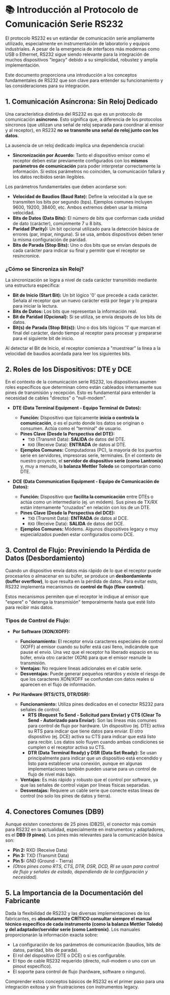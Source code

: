 # 📚 Introducción al Protocolo de Comunicación Serie RS232

El protocolo RS232 es un estándar de comunicación serie ampliamente utilizado, especialmente en instrumentación de laboratorio y equipos industriales. A pesar de la emergencia de interfaces más modernas como USB o Ethernet, RS232 sigue siendo relevante para la integración de muchos dispositivos "legacy" debido a su simplicidad, robustez y amplia implementación.

Este documento proporciona una introducción a los conceptos fundamentales de RS232 que son clave para entender su funcionamiento y las consideraciones para su integración.

## 1. Comunicación Asíncrona: Sin Reloj Dedicado

Una característica distintiva del RS232 es que es un protocolo de comunicación **asíncrono**. Esto significa que, a diferencia de los protocolos síncronos (que utilizan una señal de reloj separada para coordinar al emisor y al receptor), en RS232 **no se transmite una señal de reloj junto con los datos**.

La ausencia de un reloj dedicado implica una dependencia crucial:
* **Sincronización por Acuerdo:** Tanto el dispositivo emisor como el receptor deben estar previamente configurados con los **mismos parámetros de comunicación** para poder interpretar correctamente la información. Si estos parámetros no coinciden, la comunicación fallará y los datos recibidos serán ilegibles.

Los parámetros fundamentales que deben acordarse son:
* **Velocidad de Baudios (Baud Rate):** Define la velocidad a la que se transmiten los bits por segundo (bps). Ejemplos comunes incluyen 9600, 19200, 38400, etc. Ambos extremos deben usar la misma velocidad.
* **Bits de Datos (Data Bits):** El número de bits que conforman cada unidad de dato (carácter), comúnmente 7 u 8 bits.
* **Paridad (Parity):** Un bit opcional utilizado para la detección básica de errores (par, impar, ninguna). Si se usa, ambos dispositivos deben tener la misma configuración de paridad.
* **Bits de Parada (Stop Bits):** Uno o dos bits que se envían después de cada carácter para indicar su final y permitir que el receptor se resincronice.

### ¿Cómo se Sincroniza sin Reloj?

La sincronización se logra a nivel de cada carácter transmitido mediante una estructura específica:
* **Bit de Inicio (Start Bit):** Un bit lógico '0' que precede a cada carácter. Señala al receptor que un nuevo carácter está por llegar y lo prepara para iniciar la lectura.
* **Bits de Datos:** Los bits que representan la información real.
* **Bit de Paridad (Opcional):** Si se utiliza, se envía después de los bits de datos.
* **Bit(s) de Parada (Stop Bit(s)):** Uno o dos bits lógicos '1' que marcan el final del carácter, dando tiempo al receptor para procesar y prepararse para el siguiente bit de inicio.

Al detectar el Bit de Inicio, el receptor comienza a "muestrear" la línea a la velocidad de baudios acordada para leer los siguientes bits.

## 2. Roles de los Dispositivos: DTE y DCE

En el contexto de la comunicación serie RS232, los dispositivos asumen roles específicos que determinan cómo están cableados internamente sus pines de transmisión y recepción. Esto es fundamental para entender la necesidad de cables "directos" o "null-modem".

* **DTE (Data Terminal Equipment - Equipo Terminal de Datos):**
    * **Función:** Dispositivo que típicamente **inicia o controla la comunicación**, o es el punto donde los datos se originan o consumen. Actúa como el "terminal" de usuario.
    * **Pines Clave (Desde la Perspectiva del DTE):**
        * `TXD` (Transmit Data): **SALIDA** de datos del DTE.
        * `RXD` (Receive Data): **ENTRADA** de datos al DTE.
    * **Ejemplos Comunes:** Computadoras (PC), la mayoría de los puertos serie en servidores, impresoras serie, terminales. En el contexto de nuestro proyecto, el **servidor de dispositivo serie (como Lantronix)** y, muy a menudo, la **balanza Mettler Toledo** se comportarán como DTE.

* **DCE (Data Communication Equipment - Equipo de Comunicación de Datos):**
    * **Función:** Dispositivo que **facilita la comunicación** entre DTEs o actúa como un intermediario (ej. un módem). Sus pines de TX/RX están internamente "cruzados" en relación con los de un DTE.
    * **Pines Clave (Desde la Perspectiva del DCE):**
        * `TXD` (Transmit Data): **ENTRADA** de datos al DCE.
        * `RXD` (Receive Data): **SALIDA** de datos del DCE.
    * **Ejemplos Comunes:** Módems. Algunos dispositivos legacy o muy especializados pueden estar configurados como DCE.

## 3. Control de Flujo: Previniendo la Pérdida de Datos (Desbordamiento)

Cuando un dispositivo envía datos más rápido de lo que el receptor puede procesarlos o almacenar en su búfer, se produce un **desbordamiento (buffer overflow)**, lo que resulta en la pérdida de datos. Para evitar esto, RS232 implementa mecanismos de **control de flujo (flow control)**.

Estos mecanismos permiten que el receptor le indique al emisor que "espere" o "detenga la transmisión" temporalmente hasta que esté listo para recibir más datos.

### Tipos de Control de Flujo:

* **Por Software (XON/XOFF):**
    * **Funcionamiento:** El receptor envía caracteres especiales de control (XOFF) al emisor cuando su búfer está casi lleno, indicándole que pause el envío. Una vez que el receptor ha liberado espacio en su búfer, envía otro carácter (XON) para que el emisor reanude la transmisión.
    * **Ventajas:** No requiere líneas adicionales en el cable serie.
    * **Desventajas:** Puede generar pequeños retardos y existe el riesgo de que los caracteres XON/XOFF se confundan con datos reales si aparecen en el flujo de información.

* **Por Hardware (RTS/CTS, DTR/DSR):**
    * **Funcionamiento:** Utiliza pines dedicados en el conector RS232 para señales de control.
        * **RTS (Request To Send - Solicitud para Enviar) y CTS (Clear To Send - Autorizado para Enviar):** Son las líneas más comunes para control de flujo por hardware. Un dispositivo (ej. DTE) activa su RTS para indicar que tiene datos para enviar. El otro dispositivo (ej. DCE) activa su CTS para indicar que está listo para recibir. Los datos solo fluyen cuando ambas condiciones se cumplen o el receptor activa su CTS.
        * **DTR (Data Terminal Ready) y DSR (Data Set Ready):** Se usan principalmente para indicar que un dispositivo está encendido y listo para establecer una conexión, aunque en algunas implementaciones también pueden usarse para un control de flujo de nivel más bajo.
    * **Ventajas:** Es más rápido y robusto que el control por software, ya que las señales de control viajan por líneas físicas separadas.
    * **Desventajas:** Requiere un cable serie que conecte estas líneas de control (no solo los pines de datos y tierra).

## 4. Conectores Comunes (DB9)

Aunque existen conectores de 25 pines (DB25), el conector más común para RS232 en la actualidad, especialmente en instrumentos y adaptadores, es el **DB9 (9 pines)**. Los pines más relevantes para la comunicación básica son:

* **Pin 2:** RXD (Receive Data)
* **Pin 3:** TXD (Transmit Data)
* **Pin 5:** GND (Ground - Tierra)
* *(Otros pines como RTS, CTS, DTR, DSR, DCD, RI se usan para control de flujo y señales de estado, dependiendo de la configuración y necesidad).*

## 5. La Importancia de la Documentación del Fabricante

Dada la flexibilidad de RS232 y las diversas implementaciones de los fabricantes, es **absolutamente CRÍTICO consultar siempre el manual técnico específico de cada instrumento (como la balanza Mettler Toledo) y del adaptador/servidor serie (como Lantronix)**. Los manuales proporcionarán la información exacta sobre:
* La configuración de los parámetros de comunicación (baudios, bits de datos, paridad, bits de parada).
* El rol del dispositivo (DTE o DCE) o si es configurable.
* El tipo de cable RS232 requerido (directo, null-modem o uno con un pinout específico).
* El soporte para control de flujo (hardware, software o ninguno).

Comprender estos conceptos básicos de RS232 es el primer paso para una integración exitosa y sin frustraciones con instrumentos legacy.
